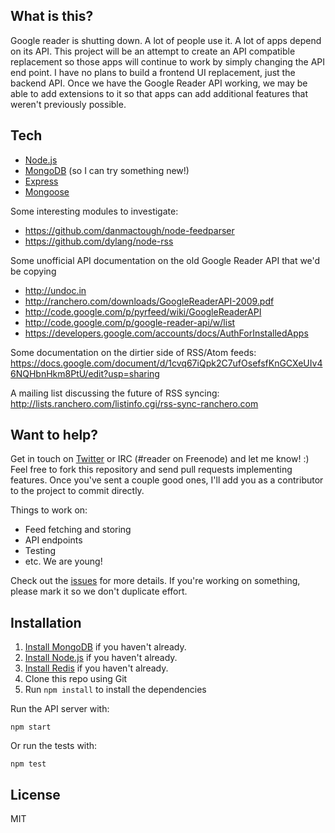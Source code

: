## What is this?

Google reader is shutting down.  A lot of people use it.  A lot of apps depend on its API.
This project will be an attempt to create an API compatible replacement so those apps will 
continue to work by simply changing the API end point.  I have no plans to build a frontend UI 
replacement, just the backend API.  Once we have the Google Reader API working, we may be able
to add extensions to it so that apps can add additional features that weren't previously possible.

## Tech

* [Node.js](http://nodejs.org/)
* [MongoDB](http://www.mongodb.org) (so I can try something new!)
* [Express](http://expressjs.com/)
* [Mongoose](http://mongoosejs.com/)

Some interesting modules to investigate:

* https://github.com/danmactough/node-feedparser
* https://github.com/dylang/node-rss

Some unofficial API documentation on the old Google Reader API that we'd be copying

* http://undoc.in
* http://ranchero.com/downloads/GoogleReaderAPI-2009.pdf
* http://code.google.com/p/pyrfeed/wiki/GoogleReaderAPI
* http://code.google.com/p/google-reader-api/w/list
* https://developers.google.com/accounts/docs/AuthForInstalledApps

Some documentation on the dirtier side of RSS/Atom feeds:
https://docs.google.com/document/d/1cvq67iQpk2C7ufOsefsfKnGCXeUIv46NQHbnHkm8PtU/edit?usp=sharing

A mailing list discussing the future of RSS syncing:
http://lists.ranchero.com/listinfo.cgi/rss-sync-ranchero.com

## Want to help?

Get in touch on [Twitter](http://twitter.com/devongovett) or IRC (#reader on Freenode) 
and let me know! :) Feel free to fork this repository and send pull requests implementing features.  Once you've sent a couple good ones, I'll add you as a contributor to the project to commit directly.

Things to work on:

* Feed fetching and storing
* API endpoints
* Testing
* etc. We are young!

Check out the [issues](https://github.com/devongovett/reader/issues) for more details.  If you're
working on something, please mark it so we don't duplicate effort.

## Installation

1. [Install MongoDB](http://docs.mongodb.org/manual/installation/) if you haven't already.
2. [Install Node.js](http://nodejs.org/) if you haven't already.
3. [Install Redis](http://redis.io/) if you haven't already.
4. Clone this repo using Git
5. Run `npm install` to install the dependencies

Run the API server with:

    npm start
    
Or run the tests with:

    npm test

## License

MIT